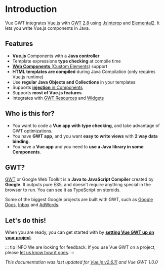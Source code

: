 # Introduction

Vue GWT integrates [Vue.js](https://vuejs.org/) with [GWT 2.8](http://www.gwtproject.org/) using [JsInterop](https://github.com/google/jsinterop-base) and [Elemental2](https://github.com/google/elemental2).
It lets you write Vue.js components in Java.

## Features

* **Vue.js** Components with a **Java controller**
* Template expressions **type checking** at compile time
* [**Web Components** (Custom Elements)](advanced/custom-elements.md) support
* **HTML templates are compiled** during Java Compilation (only requires Vue.js runtime)
* Use **regular Java Objects and Collections** in your templates
* Supports [**injection** in Components](essentials/dependency-injection.md)
* Supports **most of Vue.js features**
* Integrates with [GWT Resources](gwt-integration/client-bundles-and-styles.md) and [Widgets](gwt-integration/widgets.md)

## Who is this for?

* You want to code a **Vue app with type checking**, and take advantage of GWT optimizations.
* You have **GWT app**, and you want **easy to write views** with **2 way data binding**.
* You have a **Vue app** and you need to **use a Java library in some Components**.

## GWT?

[GWT](http://www.gwtproject.org/) or Google Web Toolkit is a **Java to JavaScript Compiler** created by **Google**.
It outputs pure ES5, and doesn't require anything special in the browser to run.
You can see it as TypeScript on steroids.

Some of the biggest Google projects are built with GWT, such as [Google Docs](https://www.google.com/docs/about/), [Inbox](https://inbox.google.com/) and [AdWords](https://adwords.google.com/home/).

## Let's do this!

When you are ready, you can get started with by **[setting Vue GWT up on your project](./project-setup.md)**.

::: tip INFO
We are looking for feedback.
If you use Vue GWT on a project, please [let us know how it goes](https://gitter.im/VueGWT/vue-gwt).
:::

*This documentation was last updated for [Vue.js v2.6.11](https://github.com/vuejs/vue/releases/tag/v2.5.16) and Vue GWT 1.0.0*
